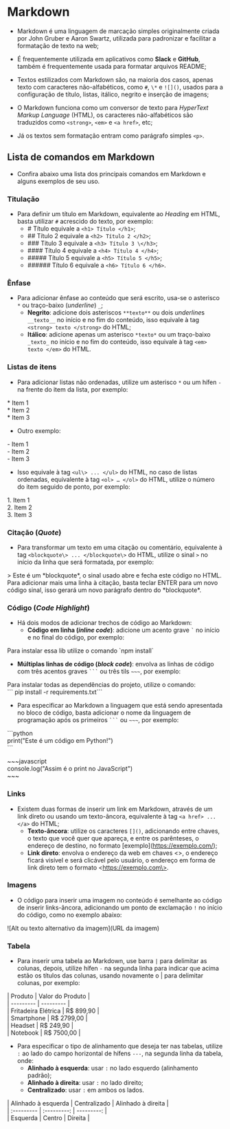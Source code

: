 # **Markdown**

- Markdown é uma linguagem de marcação simples originalmente criada por John Gruber e Aaron Swartz, utilizada para padronizar e facilitar a formatação de texto na web;  

- É frequentemente utilizada em aplicativos como **Slack** e **GitHub**, também é frequentemente usada para formatar arquivos README;  

- Textos estilizados com Markdown são, na maioria dos casos, apenas texto com caracteres não-alfabéticos, como `#`, `\*` e `![]()`, usados para a configuração de título, listas, itálico, negrito e inserção de imagens;  

- O Markdown funciona como um conversor de texto para *HyperText Markup Language* (HTML), os caracteres não-alfabéticos são traduzidos como `<strong>`, `<em>` e `<a href>`, etc;  

- Já os textos sem formatação entram como parágrafo simples `<p>`.

## **Lista de comandos em Markdown**

- Confira abaixo uma lista dos principais comandos em Markdown e alguns exemplos de seu uso.

### **Titulação**

- Para definir um título em Markdown, equivalente ao *Heading* em HTML, basta utilizar `#` acrescido do texto, por exemplo:  
  * \# Título equivale a `<h1> Título </h1>`;  
  * \#\# Título 2 equivale a `<h2> Título 2 </h2>`;  
  * \#\#\# Título 3 equivale a `<h3> Título 3 \</h3>`;  
  * \#\#\#\# Título 4 equivale a `<h4> Título 4 </h4>`;  
  * \#\#\#\#\# Título 5 equivale a `<h5> Título 5 </h5>`;  
  * \#\#\#\#\#\# Título 6 equivale a `<h6> Título 6 </h6>`.

### **Ênfase**

- Para adicionar ênfase ao conteúdo que será escrito, usa-se o asterisco `*` ou traço-baixo (*underline*) `_`;  
  * **Negrito**: adicione dois asteriscos `**texto**` ou dois *underline*s `__texto__` no início e no fim do conteúdo, isso equivale à tag `<strong> texto </strong>` do HTML;  
  * **Itálico**: adicione apenas um asterisco `*texto*` ou um traço-baixo `_texto_` no início e no fim do conteúdo, isso equivale à tag `<em> texto </em>` do HTML.

### **Listas de itens**

- Para adicionar listas não ordenadas, utilize um asterisco `*` ou um hífen `-` na frente do item da lista, por exemplo:

\* Item 1  
\* Item 2  
\* Item 3

- Outro exemplo:

\- Item 1  
\- Item 2  
\- Item 3

- Isso equivale à tag `<ul\> ... </ul>` do HTML, no caso de listas ordenadas, equivalente à tag ``<ol> … </ol>`` do HTML, utilize o número do item seguido de ponto, por exemplo:

1\. Item 1  
2\. Item 2  
3\. Item 3

### **Citação (*Quote*)**

- Para transformar um texto em uma citação ou comentário, equivalente à tag `<blockquote\> ... </blockquote\>` do HTML, utilize o sinal `>` no início da linha que será formatada, por exemplo:

\> Este é um \*blockquote\*, o sinal usado abre e fecha este código no HTML.  
Para adicionar mais uma linha à citação, basta teclar ENTER para um novo código sinal, isso gerará um novo parágrafo dentro do \*blockquote\*.

### **Código (*Code Highlight*)**

- Há dois modos de adicionar trechos de código ao Markdown:  
  * **Código em linha (*inline code*)**: adicione um acento grave ``‎`‎`` no início e no final do código, por exemplo:  

Para instalar essa lib utilize o comando \`npm install\`

* **Múltiplas linhas de código (*block code*)**: envolva as linhas de código com três acentos graves ``‎```‎`` ou três tils `~~~`, por exemplo:

Para instalar todas as dependências do projeto, utilize o comando:  
\`\`\` pip install \-r requirements.txt\`\`\`

- Para especificar ao Markdown a linguagem que está sendo apresentada no bloco de código, basta adicionar o nome da linguagem de programação após os primeiros ``‎```‎`` ou `~~~`, por exemplo:

\`\`\`python  
print("Este é um código em Python\!")  
\`\`\`

\~\~\~javascript  
console.log("Assim é o print no JavaScript")  
\~\~\~

### **Links**

- Existem duas formas de inserir um link em Markdown, através de um link direto ou usando um texto-âncora, equivalente à tag `<a href> ... </a>` do HTML;  
  * **Texto-âncora**: utilize os caracteres `[]()`, adicionando entre chaves, o texto que você quer que apareça, e entre os parênteses, o endereço de destino, no formato \[exemplo\](https://exemplo.com/);  
  * **Link direto**: envolva o endereço da web em chaves \<\>, o endereço ficará visível e será clicável pelo usuário, o endereço em forma de link direto tem o formato \<https://exemplo.com\>.

### **Imagens**

- O código para inserir uma imagem no conteúdo é semelhante ao código de inserir links-âncora, adicionando um ponto de exclamação `!` no início do código, como no exemplo abaixo:

\!\[Alt ou texto alternativo da imagem\](URL da imagem)

### **Tabela**

- Para inserir uma tabela ao Markdown, use barra `|` para delimitar as colunas, depois, utilize hífen `-` na segunda linha para indicar que acima estão os títulos das colunas, usando novamente o | para delimitar colunas, por exemplo:

| Produto | Valor do Produto |  
| \--------- | \--------- |  
| Fritadeira Elétrica | R$ 899,90 |  
| Smartphone | R$ 2799,00 |  
| Headset | R$ 249,90 |  
| Notebook | R$ 7500,00 |

- Para especificar o tipo de alinhamento que deseja ter nas tabelas, utilize `:` ao lado do campo horizontal de hífens `---`, na segunda linha da tabela, onde:
  - **Alinhado à esquerda**: usar `:` no lado esquerdo (alinhamento padrão);
  - **Alinhado à direita**: usar `:` no lado direito;
  - **Centralizado**: usar `:` em ambos os lados.  
  
| Alinhado à esquerda | Centralizado | Alinhado à direita |  
| :\--------- | :\---------: | \---------: |  
| Esquerda | Centro | Direita |